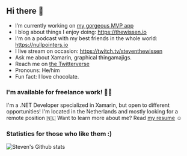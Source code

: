 ## Hi there 👋

- I’m currently working on [my gorgeous MVP app](https://www.github.com/sthewissen/mvp)
- I blog about things I enjoy doing: https://thewissen.io
- I'm on a podcast with my best friends in the whole world: https://nullpointers.io
- I live stream on occasion: https://twitch.tv/steventhewissen
- Ask me about Xamarin, graphical thingamajigs.
- Reach me on [the Twitterverse](https://twitter.com/devnl)
- Pronouns: He/him
- Fun fact: I love chocolate.

### I'm available for freelance work! 🧑‍💻
I'm a .NET Developer specialized in Xamarin, but open to different opportunities! I'm located in the Netherlands and mostly looking for a remote position 🇳🇱 Want to learn more about me? Read [my resume](https://github.com/sthewissen/sthewissen/files/6571649/cv.pdf) ☺️

### Statistics for those who like them :)
![Steven's Github stats](https://github-readme-stats.vercel.app/api?username=sthewissen&show_icons=true)


